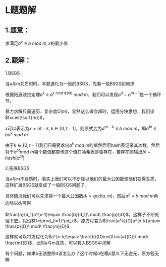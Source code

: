 # L题题解

## 1.题意：

求满足$a^x\equiv b\ mod \ m,x$的最小值

## 2.题解：

1.BSGS：

当a与m互质时时，本题退化为一般的BSGS，先看一般BSGS如何求

根据拓展欧拉定理$a^x\equiv a^{x\ mod\ \phi(m)}\ mod\ m$，我们可以发现$a^0-a^{m-1}$是一个循环节，

暴力求解只需遍历，复杂度$O(m)$，显然这么做会超时，运用分块思想，我们设$t=ceil(\sqrt{m})$，

$x$可以表示为$x=nt-k,k\in[0,t-1]$，则原式变为$a^{nt-k}\equiv b\ mod\ m$，即$a^{bt}\equiv ba^k\ mod \ m$

由于$k\in[0,t-1]$我们只需要求出$a^k\ mod\ m$的值然后用hash表记录其次数，然后对于$a^{bt}mod\ m$每个数值都查询这个值在哈希表是否存在，若存在则输出$bt-hash[a^{bt}]$

2.拓展BSGS

当a与m不互质时，事实上我们可以不断除以他们的最大公因数使他们变得互质，这样扩展BSGS就变成了一般BSGS问题了，

具体情况我们可以先求得一个最大公因数$d_1=gcd(a,m)$，然后$a^x\equiv b\ mod \ m$两边除以$d_1$可得

$\frac{a}{d_1}a^{x-1}\equiv \frac{b}{d_1}\ mod\ \frac{p}{d1}$，这样子不断处理下去，假设$D=\prod_{i=1}^pd_k$，原方程变为$\frac{a^k}{D}a^{x-k}\equiv \frac{b}{D}\ mod\ \frac{m}{D}$

这样就可以将方程化为$a^{x-k}\equiv \frac{b}{D}inv(\frac{a}{D})\ mod\ \frac{m}{D}$，此时a与m互质，可以套入BSGS中求解

有个问题，如果b无法整除d该怎么办？这个时候$a$在模$p$意义下无逆元，原方程无解